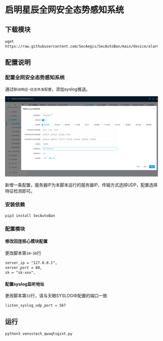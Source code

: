 # 启明星辰全网安全态势感知系统

## 下载模块

```
wget https://raw.githubusercontent.com/SecAegis/SecAutoBan/main/device/alarm/venustech_qwaqtsgzxt/venustech_qwaqtsgzxt.py
```

## 配置说明

### 配置全网安全态势感知系统

通过`联动响应`-`日志外发配置`，添加syslog推送。

![](./img/1.png)

新增一条配置，服务器IP为本脚本运行的服务器IP，传输方式选择UDP，配置选择特征检测即可。

### 安装依赖

```
pip3 install SecAutoBan
```

### 配置模块

#### 修改回连核心模块配置

更改脚本第`34`-`36`行

```
server_ip = "127.0.0.1",
server_port = 80,
sk = "sk-xxx",
```

#### 配置syslog监听地址

更改脚本第`32`行，请与天眼SYSLOG中配置的端口一致

```
listen_syslog_udp_port = 567
```

## 运行

```shell
python3 venustech_qwaqtsgzxt.py
```
